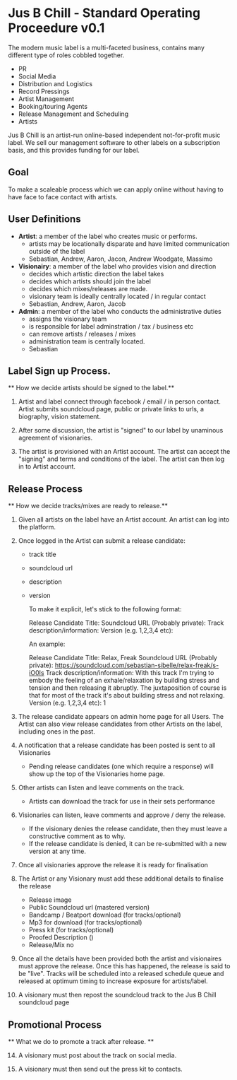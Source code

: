 # Jus B Chill - Standard Operating Proceedure v0.1

The modern music label is a multi-faceted business, contains many different type of roles cobbled together. 

- PR
- Social Media
- Distribution and Logistics
- Record Pressings
- Artist Management
- Booking/touring Agents
- Release Management and Scheduling
- Artists

Jus B Chill is an artist-run online-based independent not-for-profit music label. We sell our management software to other labels on a subscription basis, and this provides funding for our label.

## Goal

To make a scaleable process which we can apply online without having to have face to face contact with artists. 

## User Definitions

- **Artist**: a member of the label who creates music or performs. 
 	- artists may be locationally disparate and have limited communication outside of the label 
 	- Sebastian, Andrew, Aaron, Jacon, Andrew Woodgate, Massimo
- **Visionairy**: a member of the label who provides vision and direction
	- decides which artistic direction the label takes
	- decides which artists should join the label
	- decides which mixes/releases are made. 
	- visionary team is ideally centrally located / in regular contact 
	- Sebastian, Andrew, Aaron, Jacob 
- **Admin**: a member of the label who conducts the administrative duties
	- assigns the visionary team
	- is responsible for label adminstration / tax / business etc
	- can remove artists / releases / mixes
	- administration team is centrally located. 
	- Sebastian

## Label Sign up Process.

** How we decide artists should be signed to the label.**

1. Artist and label connect through facebook / email / in person contact.
Artist submits soundcloud page, public or private links to urls, a biography, vision statement. 

2. After some discussion, the artist is "signed" to our label by unaminous agreement of visionaries. 

3. The artist is provisioned with an Artist account. The artist can accept the "signing" and terms and conditions of the label. The artist can then log in to Artist account.

## Release Process 

** How we decide tracks/mixes are ready to release.**

1. Given all artists on the label have an Artist account. An artist can log into the platform.

1. Once logged in the Artist can submit a release candidate:
	- track title
	- soundcloud url
	- description
	- version

		To make it explicit, let's stick to the following format: 

		Release Candidate
		Title: 
		Soundcloud URL (Probably private): 
		Track description/information: 
		Version (e.g. 1,2,3,4 etc): 

		An example:

		Release Candidate
		Title: Relax, Freak
		Soundcloud URL (Probably private): https://soundcloud.com/sebastian-sibelle/relax-freak/s-iO0Is
		Track description/information: With this track I'm trying to embody the feeling of an exhale/relaxation by building stress and tension and then releasing it abruptly. The juxtaposition of course is that for most of the track it's about building stress and not relaxing. 
		Version (e.g. 1,2,3,4 etc): 1


5. The release candidate appears on admin home page for all Users. The Artist can also view release candidates from other Artists on the label, including ones in the past.

6. A notification that a release candidate has been posted is sent to all Visionaries
	- Pending release candidates (one which require a response) will show up the top of the Visionaries home page.
7. Other artists can listen and leave comments on the track.
	- Artists can download the track for use in their sets performance
8. Visionaries can listen, leave comments and approve / deny the release.
	- If the visionary denies the release candidate, then they must leave a constructive comment as to why.
	- If the release candidate is denied, it can be re-submitted with a new version at any time.
10. Once all visionaries approve the release it is ready for finalisation
11. The Artist or any Visionary must add these additional details to finalise the release
 	- Release image
 	- Public Soundcloud url (mastered version)
 	- Bandcamp / Beatport download (for tracks/optional)
 	- Mp3 for download (for tracks/optional)
 	- Press kit (for tracks/optional)
 	- Proofed Description ()
 	- Release/Mix no

12. Once all the details have been provided both the artist and visionaires must approve the release. Once this has happened, the release is said to be "live". Tracks will be scheduled into a released schedule queue and released at optimum timing to increase exposure for artists/label. 

13. A visionary must then repost the soundcloud track to the Jus B Chill soundcloud page

## Promotional Process

** What we do to promote a track after release. **

14. A visionary must post about the track on social media.

14. A visionary must then send out the press kit to contacts.


